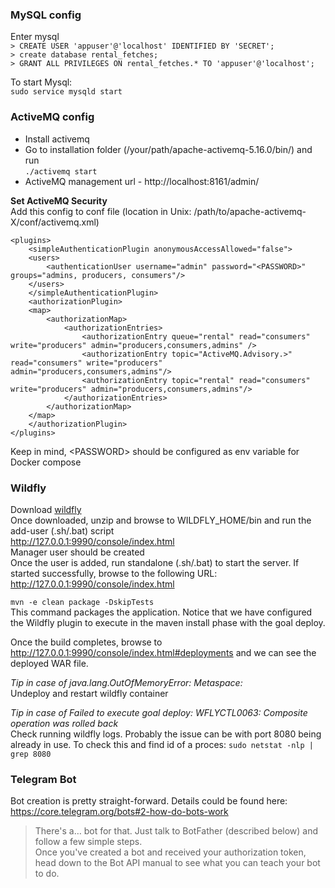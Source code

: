 ### MySQL config
Enter mysql  
`> CREATE USER 'appuser'@'localhost' IDENTIFIED BY 'SECRET';`  
`> create database rental_fetches;`  
`> GRANT ALL PRIVILEGES ON rental_fetches.* TO 'appuser'@'localhost';`

To start Mysql:  
`sudo service mysqld start`

### ActiveMQ config
- Install activemq  
- Go to installation folder (/your/path/apache-activemq-5.16.0/bin/) and run  
`./activemq start`
- ActiveMQ management url - http://localhost:8161/admin/  

**Set ActiveMQ Security**  
Add this config to conf file (location in Unix: /path/to/apache-activemq-X/conf/activemq.xml)  
<!-- Added -->
	<plugins>
	    <simpleAuthenticationPlugin anonymousAccessAllowed="false">
		<users>
		    <authenticationUser username="admin" password="<PASSWORD>" groups="admins, producers, consumers"/>
		</users>
	    </simpleAuthenticationPlugin>
	    <authorizationPlugin>
		<map>
		    <authorizationMap>
		        <authorizationEntries>
		            <authorizationEntry queue="rental" read="consumers" write="producers" admin="producers,consumers,admins" />    
		            <authorizationEntry topic="ActiveMQ.Advisory.>" read="consumers" write="producers" admin="producers,consumers,admins"/>
		            <authorizationEntry topic="rental" read="consumers" write="producers" admin="producers,consumers,admins"/>
		        </authorizationEntries>
		    </authorizationMap>
		</map>
	    </authorizationPlugin>
	</plugins>  
	
Keep in mind, \<PASSWORD> should be configured as env variable for Docker compose

### Wildfly
Download [wildfly](https://www.wildfly.org/downloads/)  
Once downloaded, unzip and browse to WILDFLY_HOME/bin and run the add-user (.sh/.bat) script  
http://127.0.0.1:9990/console/index.html  
Manager user should be created  
Once the user is added, run standalone (.sh/.bat) to start the server. If started successfully, browse to the following URL: http://127.0.0.1:9990/console/index.html

`mvn -e clean package -DskipTests`  
This command packages the application. Notice that we have configured the Wildfly plugin to execute in the maven install phase with the goal deploy.  

Once the build completes, browse to http://127.0.0.1:9990/console/index.html#deployments and we can see the deployed WAR file.

_Tip in case of java.lang.OutOfMemoryError: Metaspace:_  
Undeploy and restart wildfly container

_Tip in case of Failed to execute goal deploy: WFLYCTL0063: Composite operation was rolled back_  
Check running wildfly logs. Probably the issue can be with port 8080 being already in use. 
To check this and find id of a proces: `sudo netstat -nlp | grep 8080` 


### Telegram Bot   
Bot creation is pretty straight-forward. Details could be found here: https://core.telegram.org/bots#2-how-do-bots-work  
> There's a… bot for that. Just talk to BotFather (described below) and follow a few simple steps.   
> Once you've created a bot and received your authorization token, head down to the Bot API manual to see what you can teach your bot to do.